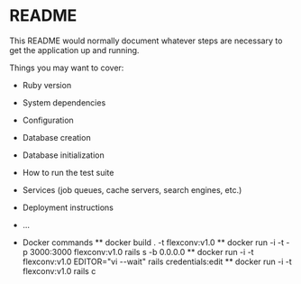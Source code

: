 # README

This README would normally document whatever steps are necessary to get the
application up and running.

Things you may want to cover:

* Ruby version

* System dependencies

* Configuration

* Database creation

* Database initialization

* How to run the test suite

* Services (job queues, cache servers, search engines, etc.)

* Deployment instructions

* ...

* Docker commands
** docker build . -t flexconv:v1.0
** docker run -i -t -p 3000:3000 flexconv:v1.0 rails s -b 0.0.0.0
** docker run -i -t flexconv:v1.0 EDITOR="vi --wait" rails credentials:edit
** docker run -i -t flexconv:v1.0 rails c
